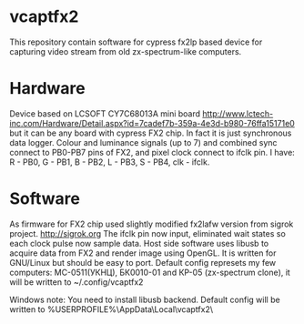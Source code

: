 # vcaptfx2
This repository contain software for cypress fx2lp based device for capturing video stream from old zx-spectrum-like computers.

# Hardware

Device based on LCSOFT CY7C68013A mini board http://www.lctech-inc.com/Hardware/Detail.aspx?id=7cadef7b-359a-4e3d-b980-76ffa15171e0
but it can be any board with cypress FX2 chip.
In fact it is just synchronous data logger. Colour and luminance signals (up to 7) and combined sync connect to PB0-PB7 pins of FX2, and pixel clock connect to ifclk pin.
I have:  R - PB0,  G - PB1, B - PB2, L - PB3,   S - PB4, clk - ifclk.

# Software
As firmware for FX2 chip used slightly modified fx2lafw version from sigrok project. http://sigrok.org
The ifclk pin now input, eliminated wait states so each clock pulse now sample data. 
Host side software uses libusb to acquire data from FX2 and render image using OpenGL.
It is written for GNU/Linux but should be easy to port.
Default config represets my few computers: МС-0511(УКНЦ), БК0010-01 and КР-05 (zx-spectrum clone), it 
will be written to ~/.config/vcaptfx2

Windows note: You need to install libusb backend. Default config will be written to %USERPROFILE%\AppData\Local\vcaptfx2\